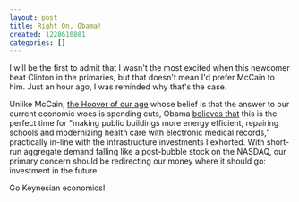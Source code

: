 ```yaml
---
layout: post
title: Right On, Obama!
created: 1228610881
categories: []
---
```

I will be the first to admit that I wasn't the most excited when this newcomer beat Clinton in the primaries, but that doesn't mean I'd prefer McCain to him. Just an hour ago, I was reminded why that's the case.

Unlike McCain, [the Hoover of our age](node/389) whose belief is that the answer to our current economic woes is spending cuts, Obama [believes that](http://www.bloomberg.com/apps/news?pid=20601087&sid=aBcPiaRqqffg) this is the perfect time for "making public buildings more energy efficient, repairing schools and modernizing health care with electronic medical records," practically in-line with the infrastructure investments I exhorted. With short-run aggregate demand falling like a post-bubble stock on the NASDAQ, our primary concern should be redirecting our money where it should go: investment in the future.

Go Keynesian economics!
